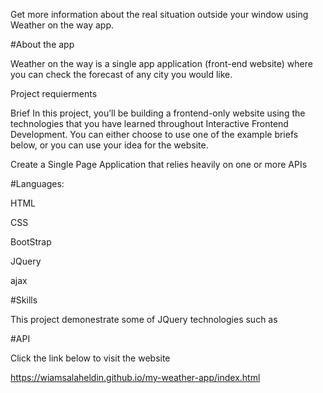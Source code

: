 Get more information about the real situation outside your window using Weather on the way app.

#About the app

Weather on the way is a single app application (front-end website) where you can check the forecast of any city you would like.

Project requierments

Brief In this project, you’ll be building a frontend-only website using the technologies that you have learned throughout Interactive Frontend Development. You can either choose to use one of the example briefs below, or you can use your idea for the website.

Create a Single Page Application that relies heavily on one or more APIs

#Languages:

HTML

CSS

BootStrap

JQuery

ajax

#Skills

This project demonestrate some of JQuery technologies such as

#API


Click the link below to visit the website

https://wiamsalaheldin.github.io/my-weather-app/index.html
